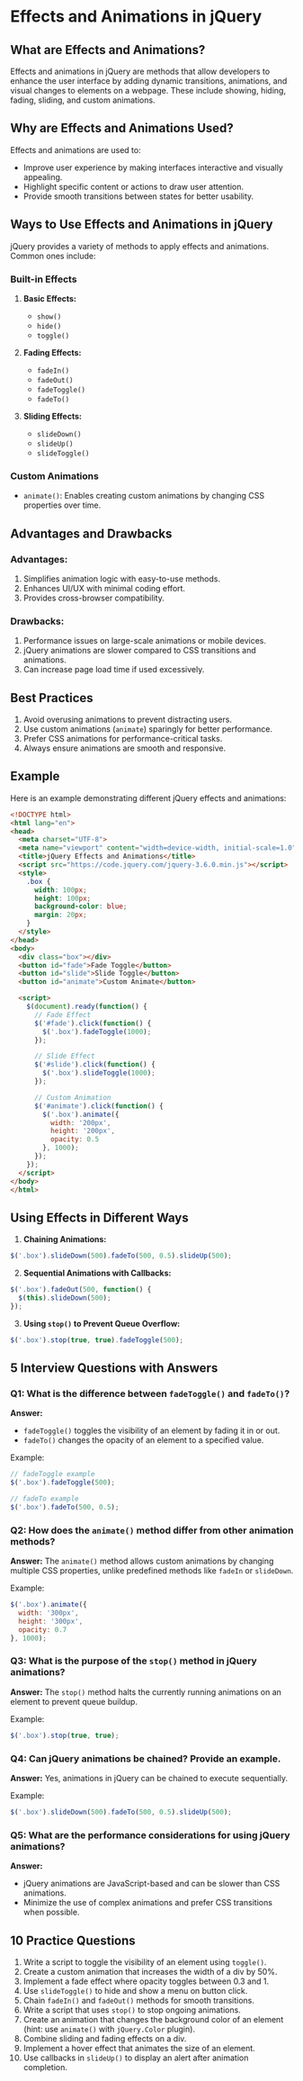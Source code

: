 # Effects and Animations in jQuery

## What are Effects and Animations?
Effects and animations in jQuery are methods that allow developers to enhance the user interface by adding dynamic transitions, animations, and visual changes to elements on a webpage. These include showing, hiding, fading, sliding, and custom animations.

## Why are Effects and Animations Used?
Effects and animations are used to:
- Improve user experience by making interfaces interactive and visually appealing.
- Highlight specific content or actions to draw user attention.
- Provide smooth transitions between states for better usability.

## Ways to Use Effects and Animations in jQuery
jQuery provides a variety of methods to apply effects and animations. Common ones include:

### Built-in Effects
1. **Basic Effects:**
   - `show()`
   - `hide()`
   - `toggle()`

2. **Fading Effects:**
   - `fadeIn()`
   - `fadeOut()`
   - `fadeToggle()`
   - `fadeTo()`

3. **Sliding Effects:**
   - `slideDown()`
   - `slideUp()`
   - `slideToggle()`

### Custom Animations
- `animate()`: Enables creating custom animations by changing CSS properties over time.

## Advantages and Drawbacks

### Advantages:
1. Simplifies animation logic with easy-to-use methods.
2. Enhances UI/UX with minimal coding effort.
3. Provides cross-browser compatibility.

### Drawbacks:
1. Performance issues on large-scale animations or mobile devices.
2. jQuery animations are slower compared to CSS transitions and animations.
3. Can increase page load time if used excessively.

## Best Practices
1. Avoid overusing animations to prevent distracting users.
2. Use custom animations (`animate`) sparingly for better performance.
3. Prefer CSS animations for performance-critical tasks.
4. Always ensure animations are smooth and responsive.

## Example
Here is an example demonstrating different jQuery effects and animations:

```html
<!DOCTYPE html>
<html lang="en">
<head>
  <meta charset="UTF-8">
  <meta name="viewport" content="width=device-width, initial-scale=1.0">
  <title>jQuery Effects and Animations</title>
  <script src="https://code.jquery.com/jquery-3.6.0.min.js"></script>
  <style>
    .box {
      width: 100px;
      height: 100px;
      background-color: blue;
      margin: 20px;
    }
  </style>
</head>
<body>
  <div class="box"></div>
  <button id="fade">Fade Toggle</button>
  <button id="slide">Slide Toggle</button>
  <button id="animate">Custom Animate</button>

  <script>
    $(document).ready(function() {
      // Fade Effect
      $('#fade').click(function() {
        $('.box').fadeToggle(1000);
      });

      // Slide Effect
      $('#slide').click(function() {
        $('.box').slideToggle(1000);
      });

      // Custom Animation
      $('#animate').click(function() {
        $('.box').animate({
          width: '200px',
          height: '200px',
          opacity: 0.5
        }, 1000);
      });
    });
  </script>
</body>
</html>
```

## Using Effects in Different Ways
1. **Chaining Animations:**
```javascript
$('.box').slideDown(500).fadeTo(500, 0.5).slideUp(500);
```

2. **Sequential Animations with Callbacks:**
```javascript
$('.box').fadeOut(500, function() {
  $(this).slideDown(500);
});
```

3. **Using `stop()` to Prevent Queue Overflow:**
```javascript
$('.box').stop(true, true).fadeToggle(500);
```

## 5 Interview Questions with Answers

### Q1: What is the difference between `fadeToggle()` and `fadeTo()`?
**Answer:**
- `fadeToggle()` toggles the visibility of an element by fading it in or out.
- `fadeTo()` changes the opacity of an element to a specified value.

Example:
```javascript
// fadeToggle example
$('.box').fadeToggle(500);

// fadeTo example
$('.box').fadeTo(500, 0.5);
```

### Q2: How does the `animate()` method differ from other animation methods?
**Answer:**
The `animate()` method allows custom animations by changing multiple CSS properties, unlike predefined methods like `fadeIn` or `slideDown`.

Example:
```javascript
$('.box').animate({
  width: '300px',
  height: '300px',
  opacity: 0.7
}, 1000);
```

### Q3: What is the purpose of the `stop()` method in jQuery animations?
**Answer:**
The `stop()` method halts the currently running animations on an element to prevent queue buildup.

Example:
```javascript
$('.box').stop(true, true);
```

### Q4: Can jQuery animations be chained? Provide an example.
**Answer:**
Yes, animations in jQuery can be chained to execute sequentially.

Example:
```javascript
$('.box').slideDown(500).fadeTo(500, 0.5).slideUp(500);
```

### Q5: What are the performance considerations for using jQuery animations?
**Answer:**
- jQuery animations are JavaScript-based and can be slower than CSS animations.
- Minimize the use of complex animations and prefer CSS transitions when possible.

## 10 Practice Questions
1. Write a script to toggle the visibility of an element using `toggle()`.
2. Create a custom animation that increases the width of a div by 50%.
3. Implement a fade effect where opacity toggles between 0.3 and 1.
4. Use `slideToggle()` to hide and show a menu on button click.
5. Chain `fadeIn()` and `fadeOut()` methods for smooth transitions.
6. Write a script that uses `stop()` to stop ongoing animations.
7. Create an animation that changes the background color of an element (hint: use `animate()` with `jQuery.Color` plugin).
8. Combine sliding and fading effects on a div.
9. Implement a hover effect that animates the size of an element.
10. Use callbacks in `slideUp()` to display an alert after animation completion.
